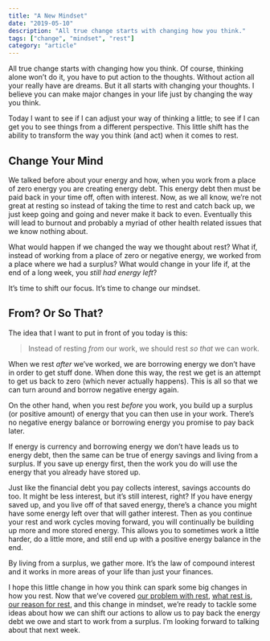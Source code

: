 ```yaml
---
title: "A New Mindset"
date: "2019-05-10"
description: "All true change starts with changing how you think."
tags: ["change", "mindset", "rest"]
category: "article"
---
```


All true change starts with changing how you think. Of course, thinking alone won’t do it, you have to put action to the thoughts. Without action all your really have are dreams. But it all starts with changing your thoughts. I believe you can make major changes in your life just by changing the way you think.

Today I want to see if I can adjust your way of thinking a little; to see if I can get you to see things from a different perspective. This little shift has the ability to transform the way you think (and act) when it comes to rest.

## Change Your Mind

We talked before about your energy and how, when you work from a place of zero energy you are creating energy debt. This energy debt then must be paid back in your time off, often with interest. Now, as we all know, we’re not great at resting so instead of taking the time to rest and catch back up, we just keep going and going and never make it back to even. Eventually this will lead to burnout and probably a myriad of other health related issues that we know nothing about.

What would happen if we changed the way we thought about rest? What if, instead of working from a place of zero or negative energy, we worked from a place where we had a surplus? What would change in your life if, at the end of a long week, you _still had energy left_?

It’s time to shift our focus. It’s time to change our mindset.

## From? Or So That?

The idea that I want to put in front of you today is this:

> Instead of resting _from_ our work, we should rest _so that_ we can work.

When we rest _after_ we’ve worked, we are borrowing energy we don’t have in order to get stuff done. When done this way, the rest we get is an attempt to get us back to zero (which never actually happens). This is all so that we can turn around and borrow negative energy again.

On the other hand, when you rest _before_ you work, you build up a surplus (or positive amount) of energy that you can then use in your work. There’s no negative energy balance or borrowing energy you promise to pay back later.

If energy is currency and borrowing energy we don’t have leads us to energy debt, then the same can be true of energy savings and living from a surplus. If you save up energy first, then the work you do will use the energy that you already have stored up.

Just like the financial debt you pay collects interest, savings accounts do too. It might be less interest, but it’s still interest, right? If you have energy saved up, and you live off of that saved energy, there’s a chance you might have some energy left over that will gather interest. Then as you continue your rest and work cycles moving forward, you will continually be building up more and more stored energy. This allows you to sometimes work a little harder, do a little more, and still end up with a positive energy balance in the end.

By living from a surplus, we gather more. It’s the law of compound interest and it works in more areas of your life than just your finances.

I hope this little change in how you think can spark some big changes in how you rest. Now that we’ve covered [our problem with rest](https://www.richarddubay.com/2019/04/12/our-problem-with-rest/), [what rest is](https://www.richarddubay.com/2019/04/19/what-is-rest/), [our reason for rest](https://www.richarddubay.com/2019/05/03/the-reason-for-rest/), and this change in mindset, we’re ready to tackle some ideas about how we can shift our actions to allow us to pay back the energy debt we owe and start to work from a surplus. I’m looking forward to talking about that next week.
